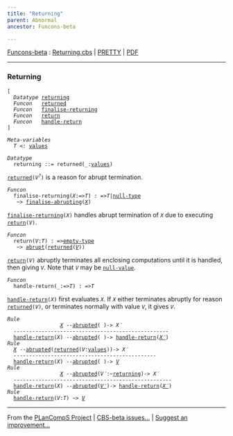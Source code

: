 ```yaml
---
title: "Returning"
parent: Abnormal
ancestor: Funcons-beta

---
```


[Funcons-beta] : [Returning.cbs] \| [PRETTY] \| [PDF]


----
### Returning

<div class="highlighter-rouge"><pre class="highlight"><code>[
  <i class="keyword">Datatype</i> <span class="name"><a href="#Name_returning">returning</a></span>
  <i class="keyword">Funcon</i>   <span class="name"><a href="#Name_returned">returned</a></span>
  <i class="keyword">Funcon</i>   <span class="name"><a href="#Name_finalise-returning">finalise-returning</a></span>
  <i class="keyword">Funcon</i>   <span class="name"><a href="#Name_return">return</a></span>
  <i class="keyword">Funcon</i>   <span class="name"><a href="#Name_handle-return">handle-return</a></span>
]</code></pre></div>



<div class="highlighter-rouge"><pre class="highlight"><code><i class="keyword">Meta-variables</i>
  <span id="PartVariable_T"><i class="var">T</i></span> <: <span class="name"><a href="../../../Values/Value-Types/index.html#Name_values">values</a></span></code></pre></div>



<div class="highlighter-rouge"><pre class="highlight"><code><i class="keyword">Datatype</i>
  <span class="name"><span id="Name_returning">returning</span></span> ::= <span id="Name_returned">returned</span>(_:<span class="name"><a href="../../../Values/Value-Types/index.html#Name_values">values</a></span>)</code></pre></div>


  <code><span class="name"><a href="#Name_returned">returned</a></span>(<i class="var">V<sup class="sup">?</sup></i>)</code> is a reason for abrupt termination.



<div class="highlighter-rouge"><pre class="highlight"><code><i class="keyword">Funcon</i>
  <span class="name"><span id="Name_finalise-returning">finalise-returning</span></span>(<span id="Variable100_X"><i class="var">X</i></span>:=><span id="Variable105_T"><i class="var">T</i></span>) : =><span id="Variable120_T"><i class="var">T</i></span>|<span class="name"><a href="../../../Values/Primitive/Null/index.html#Name_null-type">null-type</a></span>
   ~> <span class="name"><a href="../Abrupting/index.html#Name_finalise-abrupting">finalise-abrupting</a></span>(<a href="#Variable100_X"><i class="var">X</i></a>)</code></pre></div>


  <code><span class="name"><a href="#Name_finalise-returning">finalise-returning</a></span>(<i class="var">X</i>)</code> handles abrupt termination of <code><i class="var">X</i></code> due to
  executing <code><span class="name"><a href="#Name_return">return</a></span>(<i class="var">V</i>)</code>.



<div class="highlighter-rouge"><pre class="highlight"><code><i class="keyword">Funcon</i>
  <span class="name"><span id="Name_return">return</span></span>(<span id="Variable204_V"><i class="var">V</i></span>:<span id="Variable208_T"><i class="var">T</i></span>) : =><span class="name"><a href="../../../Values/Value-Types/index.html#Name_empty-type">empty-type</a></span>
   ~> <span class="name"><a href="../Abrupting/index.html#Name_abrupt">abrupt</a></span>(<span class="name"><a href="#Name_returned">returned</a></span>(<a href="#Variable204_V"><i class="var">V</i></a>))</code></pre></div>


  <code><span class="name"><a href="#Name_return">return</a></span>(<i class="var">V</i>)</code> abruptly terminates all enclosing computations until it is
  handled, then giving <code><i class="var">V</i></code>. Note that <code><i class="var">V</i></code> may be <code><span class="name"><a href="../../../Values/Primitive/Null/index.html#Name_null-value">null-value</a></span></code>.



<div class="highlighter-rouge"><pre class="highlight"><code><i class="keyword">Funcon</i>
  <span class="name"><span id="Name_handle-return">handle-return</span></span>(_:=><span id="Variable314_T"><i class="var">T</i></span>) : =><span id="Variable329_T"><i class="var">T</i></span></code></pre></div>

  <code><span class="name"><a href="#Name_handle-return">handle-return</a></span>(<i class="var">X</i>)</code> first evaluates <code><i class="var">X</i></code>. If <code><i class="var">X</i></code> either terminates abruptly for 
  reason <code><span class="name"><a href="#Name_returned">returned</a></span>(<i class="var">V</i>)</code>, or terminates normally with value <code><i class="var">V</i></code>, it gives <code><i class="var">V</i></code>.

<div class="highlighter-rouge"><pre class="highlight"><code><i class="keyword">Rule</i>
                 <a href="#Variable468_X"><i class="var">X</i></a> --<span class="ent-name"><a href="../Abrupting/index.html#Name_abrupted">abrupted</a></span>( )-> <span id="Variable455_X'"><i class="var">X&prime;</i></span>
  --------------------------------------------------
  <span class="name"><a href="#Name_handle-return">handle-return</a></span>(<span id="Variable468_X"><i class="var">X</i></span>) --<span class="ent-name"><a href="../Abrupting/index.html#Name_abrupted">abrupted</a></span>( )-> <span class="name"><a href="#Name_handle-return">handle-return</a></span>(<a href="#Variable455_X'"><i class="var">X&prime;</i></a>)
<i class="keyword">Rule</i>
  <a href="#Variable558_X"><i class="var">X</i></a> --<span class="ent-name"><a href="../Abrupting/index.html#Name_abrupted">abrupted</a></span>(<span class="name"><a href="#Name_returned">returned</a></span>(<span id="Variable519_V"><i class="var">V</i></span>:<span class="name"><a href="../../../Values/Value-Types/index.html#Name_values">values</a></span>))-> <span id="Variable545_X'"><i class="var">X&prime;</i></span>
  ----------------------------------------------
  <span class="name"><a href="#Name_handle-return">handle-return</a></span>(<span id="Variable558_X"><i class="var">X</i></span>) --<span class="ent-name"><a href="../Abrupting/index.html#Name_abrupted">abrupted</a></span>( )-> <a href="#Variable519_V"><i class="var">V</i></a>
<i class="keyword">Rule</i>
                 <a href="#Variable635_X"><i class="var">X</i></a> --<span class="ent-name"><a href="../Abrupting/index.html#Name_abrupted">abrupted</a></span>(<span id="Variable601_V'"><i class="var">V&prime;</i></span>:~<span class="name"><a href="#Name_returning">returning</a></span>)-> <span id="Variable622_X'"><i class="var">X&prime;</i></span>
  ---------------------------------------------------
  <span class="name"><a href="#Name_handle-return">handle-return</a></span>(<span id="Variable635_X"><i class="var">X</i></span>) --<span class="ent-name"><a href="../Abrupting/index.html#Name_abrupted">abrupted</a></span>(<a href="#Variable601_V'"><i class="var">V&prime;</i></a>)-> <span class="name"><a href="#Name_handle-return">handle-return</a></span>(<a href="#Variable622_X'"><i class="var">X&prime;</i></a>)
<i class="keyword">Rule</i>
  <span class="name"><a href="#Name_handle-return">handle-return</a></span>(<span id="Variable684_V"><i class="var">V</i></span>:<i class="var">T</i>) ~> <a href="#Variable684_V"><i class="var">V</i></a></code></pre></div>



[Funcons-beta]: /CBS-beta/docs/Funcons-beta
  "FUNCONS-BETA"
[Unstable-Funcons-beta]: /CBS-beta/docs/Unstable-Funcons-beta
  "UNSTABLE-FUNCONS-BETA"
[Languages-beta]: /CBS-beta/docs/Languages-beta
  "LANGUAGES-BETA"
[Unstable-Languages-beta]: /CBS-beta/docs/Unstable-Languages-beta
  "UNSTABLE-LANGUAGES-BETA"
[CBS-beta]: /CBS-beta
  "CBS-BETA"
[Returning.cbs]: https://github.com/plancomps/CBS-beta/blob/master/Funcons-beta/Computations/Abnormal/Returning/Returning.cbs
  "CBS SOURCE FILE ON GITHUB"
[PLAIN]: /CBS-beta/docs/Funcons-beta/Computations/Abnormal/Returning
  "CBS SOURCE WEB PAGE"
[PRETTY]: /CBS-beta/math/Funcons-beta/Computations/Abnormal/Returning
  "CBS-KATEX WEB PAGE"
[PDF]: /CBS-beta/math/Funcons-beta/Computations/Abnormal/Returning/Returning.pdf
  "CBS-LATEX PDF FILE"
[PLanCompS Project]: https://plancomps.github.io
  "PROGRAMMING LANGUAGE COMPONENTS AND SPECIFICATIONS PROJECT HOME PAGE"

____

From the [PLanCompS Project] | [CBS-beta issues...] | [Suggest an improvement...]

[CBS-beta issues...]: https://github.com/plancomps/CBS-beta/issues
   "CBS-BETA ISSUE REPORTS ON GITHUB"
 [Suggest an improvement...]: mailto:plancomps@gmail.com?Subject=CBS-beta%20-%20comment&Body=Re%3A%20CBS-beta%20specification%20at%20Computations/Abnormal/Returning/Returning.cbs%0A%0AComment/Query/Issue/Suggestion%3A%0A%0A%0ASignature%3A%0A
   "GENERATE AN EMAIL TEMPLATE"
